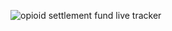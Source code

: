 ![opioid settlement fund live tracker](https://app.powerbigov.us/view?r=eyJrIjoiZjdlNTUzMzktN2ZmOC00YmI3LWJjN2UtYmY3NmYyMzdlZDQwIiwidCI6IjhjMDllNTY5LTUxYzUtNGRlZS1hYmIyLThiOTljMzJhNDM5NiJ9)
